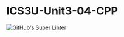 # ICS3U-Unit3-04-CPP

[![GitHub's Super Linter](https://github.com/Peter-Gemmell/ICS3U-Unit3-04-CPP/workflows/GitHub's%20Super%20Linter/badge.svg)](https://github.com/Peter-Gemmell/ICS3U-Unit3-04-CPP/actions)
